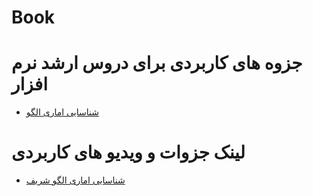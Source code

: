# Book
# جزوه های کاربردی برای دروس ارشد نرم افزار

* [شناسایی اماری الگو](https://https://github.com/mirshahbazi/Book/tree/main/pattern%20recognition/Pattern_Recognition_Reza_Ghaderi_Farsi/Pattern_Recognition_Reza_Ghaderi_Farsi)


# لینک جزوات و ویدیو های کاربردی 
* [شناسایی اماری الگو شریف](http://https://github.com/mirshahbazi/Book/tree/main/pattern%20recognition/%D8%B4%D9%86%D8%A7%D8%B3%D8%A7%DB%8C%DB%8C%20%D8%A2%D9%85%D8%A7%D8%B1%DB%8C%20%D8%A7%D9%84%DA%AF%D9%88%20%D8%B4%D9%87%DB%8C%D8%AF%20%D8%A8%D9%87%D8%B4%D8%AA%DB%8C)
